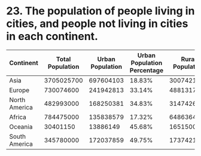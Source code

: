 # 23. The population of people living in cities, and people not living in cities in each continent.

| Continent | Total Population | Urban Population | Urban Population Percentage | Rural Population | Rural Population Percentage |
| --- | --- | --- | --- | --- | --- |
| Asia | 3705025700 | 697604103 | 18.83% | 3007421597 | 81.17%|
| Europe | 730074600 | 241942813 | 33.14% | 488131787 | 66.86%|
| North America | 482993000 | 168250381 | 34.83% | 314742619 | 65.17%|
| Africa | 784475000 | 135838579 | 17.32% | 648636421 | 82.68%|
| Oceania | 30401150 | 13886149 | 45.68% | 16515001 | 54.32%|
| South America | 345780000 | 172037859 | 49.75% | 173742141 | 50.25%|
